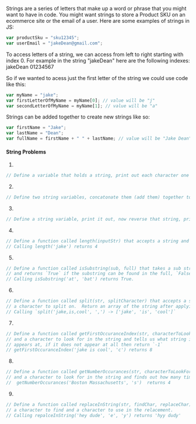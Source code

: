Strings are a series of letters that make up a word or phrase that you might want
to have in code.  You might want strings to store a Product SKU on an ecommerce site
or the email of a user.  Here are some examples of strings in JS:

```javascript
var productSku = "sku12345";
var userEmail = "jakeDean@gmail.com";
```

To access letters of a string, we can access from left to right starting with index 0.
For example in the string "jakeDean" here are the following indexes:
jakeDean
01234567

So if we wanted to acess just the first letter of the string we could use code like
this:

```javascript
var myName = "jake";
var firstLetterOfMyName = myName[0]; // value will be "j"
var secondLetterOfMyName = myName[1]; // value will be "a"
```

Strings can be added together to create new strings like so:

```javascript
var firstName = "Jake";
var lastName = "Dean";
var fullName = firstName + " " + lastName; // value will be "Jake Dean"
```

#### String Problems

1.
```javascript
// Define a variable that holds a string, print out each character one at a time to the console
```
2.
```javascript
// Define two string variables, concatonate them (add them) together to form a new string.
```
3.
```javascript
// Define a string variable, print it out, now reverse that string, print out the reversed string.
```
4.
```javascript
// Define a function called length(inputStr) that accepts a string and returns the length of the string.
// Calling length('jake') returns 4
```
5.
```javascript
// Define a function called isSubstring(sub, full) that takes a sub string and a full string
// and returns `True` if the substring can be found in the full, `False` otherwise.
// Calling isSubstring('at', 'bat') returns True.
```
6.
```javascript
// Define a function called split(str, splitCharacter) that accepts a string to split and
// a character to split on.  Return an array of the string after applying the split.
// Calling `split('jake,is,cool', ',') -> ['jake', 'is', 'cool']`
```
7.
```javascript
// Define a function called getFirstOccuranceIndex(str, characterToLookFor) that takes a string
// and a character to look for in the string and tells us what string index the character first
// appears at, if it does not appear at all then return `-1`
// getFirstOccuranceIndex('jake is cool', 'c') returns 8
```
8.
```javascript
// Define a function called getNumberOccurances(str, characterToLookFor) that takes a string
// and a character to look for in the string and finds out how many times the character appears
//  getNumberOccurances('Boston Massachusetts', 's')  returns 4
```
9.
```javascript
// Define a function called replaceInString(str, findChar, replaceChar) that will take a string,
// a character to find and a character to use in the relacement.
// Calling repalceInString('hey dude', 'e', 'y') returns 'hyy dudy'
```